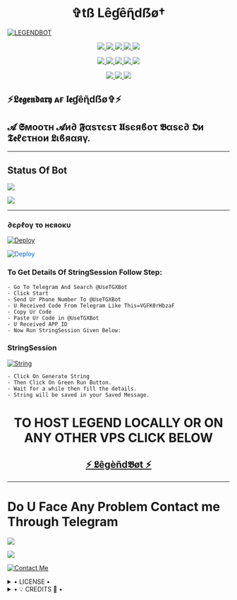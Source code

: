 <h1 align="center">
<b> ✞︎tß Lêɠêɳ̃dẞø†</b>
</h1>

[![LEGENDBOT](https://telegra.ph/file/66ea7e78cec418780d383.jpg)](https://github.com/LEGEND-OS/LEGENDUSERBOT)


<p align="center">
<a href="https://github.com/LEGEND-OS/LEGENDBOT" alt="GitHub closed issues"> <img src="https://img.shields.io/github/issues-closed-raw/LEGEND-OS/LEGENDBOT?style=flat&logo=github&color=success" /> </a>
<a href="https://github.com/LEGEND-OS/LEGENDBOT/graphs/contributors" alt="GitHub contributors"> <img src="https://img.shields.io/github/contributors/LEGEND-OS/LEGENDBOT?style=flat&logo=github" /> </a>
<a href="https://github.com/LEGEND-OS/LEGENDBOT/network/members" alt="GitHub forks"> <img src="https://img.shields.io/github/forks/LEGEND-OS/LEGENDBOT?label=Forks&logo=github" /> </a>
<a href="https://github.com/LEGEND-OS/LEGENDBOT" alt="GitHub closed pull requests"> <img src="https://img.shields.io/github/issues-pr-closed-raw/LEGEND-OS/LEGENDBOT?color=success" /> </a>
<a href="https://github.com/LEGEND-OS/LEGENDBOT" alt="GitHub issues"> <img src="https://img.shields.io/github/issues-raw/LEGEND-OS/LEGENDBOT?style=flat&logo=github&color=yellow" /> </a>
</p>
<p align="center">
<a href="https://github.com/LEGEND-OS/LEGENDBOT" alt="GitHub release (latest by date including pre-releases)"> <img src="https://img.shields.io/github/v/release/LEGEND-OS/LEGENDBOT?include_prereleases?style=flat&logo=github" /> </a>
<a href="https://www.python.org/" alt="made-with-python"> <img src="https://img.shields.io/badge/Made%20with-Python-1f425f.svg?style=flat&logo=python&color=blue" /> </a>
<a href="https://github.com/LEGEND-OS/LEGENDBOT" alt="Docker!"> <img src="https://aleen42.github.io/badges/src/docker.svg" /> </a>
<a href="https://github.com/LEGEND-OS/LEGENDBOT" alt="GitHub repo size"> <img src="https://img.shields.io/github/repo-size/LEGEND-OS/LEGENDBOT" /> </a>
<a href="https://github.com/LEGEND-OS/LEGENDBOT/blob/master/LICENSE" alt="GPLv3 license"> <img src="https://img.shields.io/badge/License-GPLv3-blue.svg" /> </a>
</p>
<p align="center">
<a href="https://t.me/Legend_Userbot" alt="Telegram!"> <img src="https://aleen42.github.io/badges/src/telegram.svg" /> </a>
<a href="https://github.com/LEGEND-OS/LEGENDBOT/graphs/commit-activity" alt="Maintenance"> <img src="https://img.shields.io/badge/Maintained%3F-yes-green.svg" /> </a>
<a href="https://makeapullrequest.com" alt="PRs Welcome"> <img src="https://img.shields.io/badge/PRs-welcome-brightgreen.svg?style=flat-square" /> </a>
</p>


## ⚡𝕷𝖊𝖌𝖊𝖓𝖉𝖆𝖗𝖞 ᴀғ 𝖑𝖊ɠêɳ̃dẞø✞︎⚡
## 𝓐 𝕾мοοτн 𝓐и∂ 𝕱αѕτєѕτ 𝖀sєяϐοτ 𝕭αѕє∂ 𝕺и 𝕿𝖊ℓєτнοи 𝕷ιϐяαяγ.


------------
## Status Of Bot 

<p align="left">
    <a href="https://github.com/LEGEND-OS/LEGENDBOT/network/members"><img src="https://img.shields.io/github/forks/LEGEND-OS/LEGENDBOT?label=Forks&logoColor=Black&style=social"></a><p align="left"><a href="https://github.com/LEGEND-OS/LEGENDBOT/stargazers"><img src="https://img.shields.io/github/stars/LEGEND-OS/LEGENDBOT?logoColor=Blue&style=social"></a><p align="left"><a href="https://github.com/LEGEND-OS/LEGENDBOT"></a><p align="left"><a href="https://github.com/LEGEND-OS/LEGENDBOT?"></a>



------------
<h3> ∂єρℓογ το нєяοκυ </h3>

[![Deploy](https://telegra.ph/file/1ded5ead2f8cc5828897a.jpg)](https://dashboard.heroku.com/new?button-url=https%3A%2F%2Fgithub.com%2FLEGEND-OS%2FLEGENDBOT&template=https%3A%2F%2Fgithub.com%2FLEGEND-OS%2FLEGENDBOT)


<a href="https://dashboard.heroku.com/new?button-url=https%3A%2F%2Fgithub.com%2FLEGEND-OS%2FLEGENDBOT&template=https%3A%2F%2Fgithub.com%2FLEGEND-OS%2FLEGENDBOT" rel="nofollow" style="background-color: initial; box-sizing: border-box; color: #0366d6; text-decoration-line: none;"><img alt="Deploy" data-canonical-src="https://www.herokucdn.com/deploy/button.svg" src="https://camo.githubusercontent.com/83b0e95b38892b49184e07ad572c94c8038323fb/68747470733a2f2f7777772e6865726f6b7563646e2e636f6d2f6465706c6f792f627574746f6e2e737667" style="border-style: none; box-sizing: initial; max-width: 100%;" /></a></div>
</a>


### To Get Details Of StringSession Follow Step: 

    - Go To Telegram And Search @UseTGXBot
    - Click Start
    - Send Ur Phone Number To @UseTGXBot
    - U Received Code From Telegram Like This=VGFK0rHbzaF
    - Copy Ur Code
    - Paste Ur Code in @UseTGXBot
    - U Received APP ID
    - Now Run StringSession Given Below:
   

### StringSession

[![String](https://telegra.ph/file/a6bca4695a54de983c015.jpg)](https://replit.com/@KrishnaJaiswal1/LEGENDBOT#main.py) 

    - Click On Generate String
    - Then Click On Green Run Button.
    - Wait for a while then fill the details.
    - String will be saved in your Saved Message.


<h1 align="center">TO HOST LEGEND LOCALLY OR ON ANY OTHER VPS CLICK BELOW</h1>

<h2 align="center"> <a href="https://github.com/LEGEND-OS/LEGENDUSERBOT">⚡ 𝕷êgèñd𝕭øt ⚡</a></h2>

------------
# Do U Face Any Problem Contact me Through Telegram 

<a href="https://t.me/joinchat/Legend_Userbot"><img src="https://img.shields.io/badge/Legend%20Group-red.svg?style=for-the-badge&logo=Telegram"></a>

<a href="https://t.me/joinchat/Legend_Mr_Hacker"><img src="https://img.shields.io/badge/CREATOR%20ME-blue.svg?style=for-the-badge&logo=Telegram"></a>


[![Contact Me](https://img.shields.io/badge/Telegram-Contact%20Me-informational)](https://t.me/joinchat/Legend_Mr_Hacker)


<details>

  <summary> • LICENSE • </summary>

![](https://www.gnu.org/graphics/gplv3-or-later.png)

LEGEND-OS

Poject [LEGENDBOT](https://github.com/LEGEND-OS/LEGENDBOT) is free software: you can redistribute it and/or modify

it under the terms of the GNU General Public License as published by

the Free Software Foundation, either version 3 of the License, or

(at your option) any later version.

This program is distributed in the hope that it will be useful,

but WITHOUT ANY WARRANTY; without even the implied warranty of

MERCHANTABILITY or FITNESS FOR A PARTICULAR PURPOSE.  See the

GNU General Public License for more details.

You should have received a copy of the GNU General Public License

along with this program. If not, see <https://www.gnu.org/licenses/>.

</details>

<details>

  <summary> • 💡 CREDITS 💞 • </summary>
  
• [LEGEND](https://github.com/LEGEND-OS)
